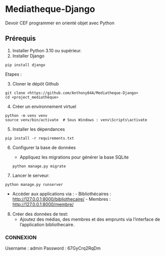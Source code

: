 # Mediatheque-Django

Devoir CEF programmer en orienté objet avec Python


## Prérequis

1. Installer Python 3.10 ou supérieur.
2. Installer Django
   
```
pip install django
```

Etapes :

3. Cloner le dépöt Github
   
 ```
 git clone <https://github.com/Anthony84A/Mediatheque-Django>
 cd <project_mediathèque>
 ```

4. Créer un environnement virtuel
   
```
python -m venv venv
source venv/bin/activate  # Sous Windows : venv\Scripts\activate
```

5. Installer les dépendances
   
```
pip install -r requirements.txt
```

6. Configurer la base de données
   
   - Appliquez les migrations pour générer la base SQLite
     
   ```
   python manage.py migrate
    ```

7. Lancer le serveur:
    
```
python manage.py runserver
```

   - Accéder aux applications via :
          - Bibliothécaires : http://127.0.0.1:8000/bibliothecaire/
          - Membres : http://127.0.0.1:8000/membre/


8. Créer des données de test:
    - Ajoutez des médias, des membres et des emprunts via l’interface de l’application bibliothecaire.

### CONNEXION

Username : admin
Password : 67GyCrq2RqDm
